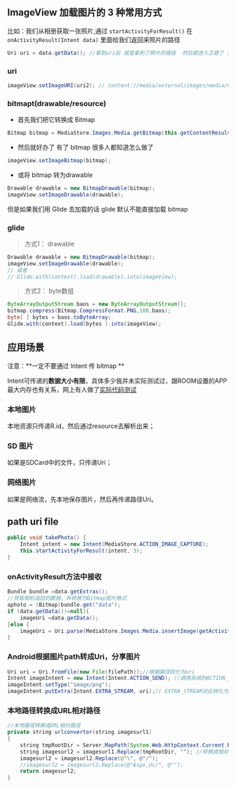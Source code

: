 ## ImageView 加载图片的 3 种常用方式

比如：我们从相册获取一张照片,通过 `startActivityForResult()` 在 `onActivityResult(Intent data)` 里面给我们返回来照片的路径 

```java
Uri uri = data.getData(); //拿到uri后 就是拿到了照片的路径  然后就进入正题了 拿到这个路径如何设置给我们的imageView呢  
```

### uri

```java
imageView.setImageURI(uri2); // content://media/external/images/media/63   
```

### bitmapt(drawable/resource)

- 首先我们把它转换成 Bitmap
  
```java
Bitmap bitmap = MediaStore.Images.Media.getBitmap(this.getContentResulver,uri);
```

- 然后就好办了 有了 bitmap 很多人都知道怎么做了 

```java
imageView.setImageBitmap(bitmap);
```

- 或将 bitmap 转为drawable

```java
Drawable drawable = new BitmapDrawable(bitmap);
imageView.setImageDrawable(drawable); 
```

但是如果我们用 Glide 去加载的话 glide 默认不能直接加载 bitmap

### glide

> 方式1： drawable

```java
Drawable drawable = new BitmapDrawable(bitmap);
imageView.setImageDrawable(drawable); 
// 或者
// Glide.with(context).load(drawable).into(imageView);
```

> 方式2： byte数组

```java
ByteArrayOutputStream baos = new ByteArrayOutputStream();
bitmap.compress(Bitmap.CompressFormat.PNG,100,baos);
byte[ ] bytes = baos.toByteArray;
Glide.with(context).load(bytes ).into(imageView);
```

## 应用场景

注意：**一定不要通过 Intent 传 bitmap **

Intent可传递的**数据大小有限**，具体多少我并未实际测试过，跟ROOM设置的APP最大内存也有关系，网上有人做了[实际代码测试](https://blog.csdn.net/wingichoy/article/details/50679322)



### 本地图片

本地资源只传递R.id，然后通过resource去解析出来；

### SD 图片

如果是SDCard中的文件，只传递Uri；

### 网络图片

如果是网络流，先本地保存图片，然后再传递路径Uri。

## path uri file

```java
public void takePhoto() {
    Intent intent = new Intent(MediaStore.ACTION_IMAGE_CAPTURE);  
    this.startActivityForResult(intent, 3);  
}
```

### onActivityResult方法中接收

```java
Bundle bundle =data.getExtras();
//获取相机返回的数据，并转换为Bitmap图片格式 
aphoto = (Bitmap)bundle.get("data");
if (data.getData()!=null){
    imageUri =data.getData();
}else {
    imageUri = Uri.parse(MediaStore.Images.Media.insertImage(getActivity().getContentResolver(), aphoto, null,null));
}
```

### Android根据图片path转成Uri，分享图片

```java
Uri uri = Uri.fromFile(new File(filePath));//根据路径转化为uri
Intent imageIntent = new Intent(Intent.ACTION_SEND); //调用系统的ACTION_SEND
imageIntent.setType("image/png");
imageIntent.putExtra(Intent.EXTRA_STREAM, uri);// EXTRA_STREAM对应转化为uri的pathstartActivity(Intent.createChooser(imageIntent, "分享"));
```

### 本地路径转换成URL相对路径

```java
//本地路径转换成URL相对路径
private string urlconvertor(string imagesurl1)
{
    string tmpRootDir = Server.MapPath(System.Web.HttpContext.Current.Request.ApplicationPath.ToString());//获取程序根目录
    string imagesurl2 = imagesurl1.Replace(tmpRootDir, ""); //转换成相对路径
    imagesurl2 = imagesurl2.Replace(@"\", @"/");
    //imagesurl2 = imagesurl2.Replace(@"Aspx_Uc/", @"");
    return imagesurl2;
}
```


